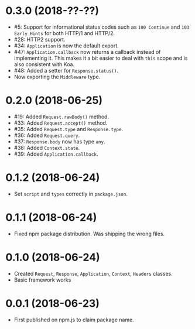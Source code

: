 0.3.0 (2018-??-??)
==================

* #5: Support for informational status codes such as `100 Continue` and
  `103 Early Hints` for both HTTP/1 and HTTP/2.
* #28: HTTP2 support.
* #34: `Application` is now the default export.
* #47: `Application.callback` now returns a callback instead of implementing
  it. This makes it a bit easier to deal with `this` scope and is also
  consistent with Koa.
* #48: Added a setter for `Response.status()`.
* Now exporting the `Middleware` type.


0.2.0 (2018-06-25)
==================

* #19: Added `Request.rawBody()` method.
* #33: Added `Request.accept()` method.
* #35: Added `Request.type` and `Response.type`.
* #36: Added `Request.query`.
* #37: `Response.body` now has type `any`.
* #38: Added `Context.state`.
* #39: Added `Application.callback`.


0.1.2 (2018-06-24)
==================

* Set `script` and `types` correctly in `package.json`.


0.1.1 (2018-06-24)
==================

* Fixed npm package distribution. Was shipping the wrong files.


0.1.0 (2018-06-24)
==================

* Created `Request`, `Response`, `Application`, `Context`, `Headers` classes.
* Basic framework works


0.0.1 (2018-06-23)
==================

* First published on npm.js to claim package name.
